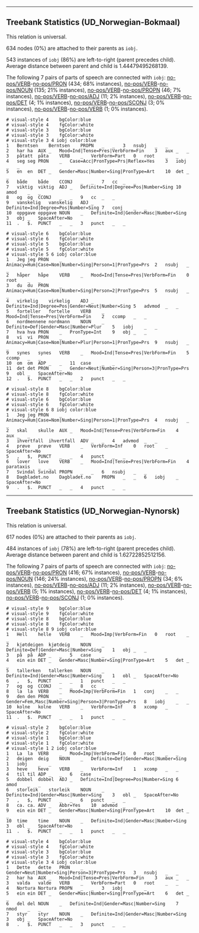 

--------------------------------------------------------------------------------

## Treebank Statistics (UD_Norwegian-Bokmaal)

This relation is universal.

634 nodes (0%) are attached to their parents as `iobj`.

543 instances of `iobj` (86%) are left-to-right (parent precedes child).
Average distance between parent and child is 1.44479495268139.

The following 7 pairs of parts of speech are connected with `iobj`: [no-pos/VERB]()-[no-pos/PRON]() (434; 68% instances), [no-pos/VERB]()-[no-pos/NOUN]() (135; 21% instances), [no-pos/VERB]()-[no-pos/PROPN]() (46; 7% instances), [no-pos/VERB]()-[no-pos/ADJ]() (11; 2% instances), [no-pos/VERB]()-[no-pos/DET]() (4; 1% instances), [no-pos/VERB]()-[no-pos/SCONJ]() (3; 0% instances), [no-pos/VERB]()-[no-pos/VERB]() (1; 0% instances).


~~~ conllu
# visual-style 4	bgColor:blue
# visual-style 4	fgColor:white
# visual-style 3	bgColor:blue
# visual-style 3	fgColor:white
# visual-style 3 4 iobj	color:blue
1	Berntsen	Berntsen	PROPN	_	_	3	nsubj	_	_
2	har	ha	AUX	_	Mood=Ind|Tense=Pres|VerbForm=Fin	3	aux	_	_
3	påtatt	påta	VERB	_	VerbForm=Part	0	root	_	_
4	seg	seg	PRON	_	Case=Acc|PronType=Prs|Reflex=Yes	3	iobj	_	_
5	en	en	DET	_	Gender=Masc|Number=Sing|PronType=Art	10	det	_	_
6	både	både	CCONJ	_	_	7	cc	_	_
7	viktig	viktig	ADJ	_	Definite=Ind|Degree=Pos|Number=Sing	10	amod	_	_
8	og	og	CCONJ	_	_	9	cc	_	_
9	vanskelig	vanskelig	ADJ	_	Definite=Ind|Degree=Pos|Number=Sing	7	conj	_	_
10	oppgave	oppgave	NOUN	_	Definite=Ind|Gender=Masc|Number=Sing	3	obj	_	SpaceAfter=No
11	.	$.	PUNCT	_	_	3	punct	_	_

~~~


~~~ conllu
# visual-style 6	bgColor:blue
# visual-style 6	fgColor:white
# visual-style 5	bgColor:blue
# visual-style 5	fgColor:white
# visual-style 5 6 iobj	color:blue
1	Jeg	jeg	PRON	_	Animacy=Hum|Case=Nom|Number=Sing|Person=1|PronType=Prs	2	nsubj	_	_
2	håper	håpe	VERB	_	Mood=Ind|Tense=Pres|VerbForm=Fin	0	root	_	_
3	du	du	PRON	_	Animacy=Hum|Case=Nom|Number=Sing|Person=2|PronType=Prs	5	nsubj	_	_
4	virkelig	virkelig	ADJ	_	Definite=Ind|Degree=Pos|Gender=Neut|Number=Sing	5	advmod	_	_
5	forteller	fortelle	VERB	_	Mood=Ind|Tense=Pres|VerbForm=Fin	2	ccomp	_	_
6	nordmennene	nordmann	NOUN	_	Definite=Def|Gender=Masc|Number=Plur	5	iobj	_	_
7	hva	hva	PRON	_	PronType=Int	9	obj	_	_
8	vi	vi	PRON	_	Animacy=Hum|Case=Nom|Number=Plur|Person=1|PronType=Prs	9	nsubj	_	_
9	synes	synes	VERB	_	Mood=Ind|Tense=Pres|VerbForm=Fin	5	ccomp	_	_
10	om	om	ADP	_	_	11	case	_	_
11	det	det	PRON	_	Gender=Neut|Number=Sing|Person=3|PronType=Prs	9	obl	_	SpaceAfter=No
12	.	$.	PUNCT	_	_	2	punct	_	_

~~~


~~~ conllu
# visual-style 8	bgColor:blue
# visual-style 8	fgColor:white
# visual-style 6	bgColor:blue
# visual-style 6	fgColor:white
# visual-style 6 8 iobj	color:blue
1	Jeg	jeg	PRON	_	Animacy=Hum|Case=Nom|Number=Sing|Person=1|PronType=Prs	4	nsubj	_	_
2	skal	skulle	AUX	_	Mood=Ind|Tense=Pres|VerbForm=Fin	4	aux	_	_
3	ihvertfall	ihvertfall	ADV	_	_	4	advmod	_	_
4	prøve	prøve	VERB	_	VerbForm=Inf	0	root	_	SpaceAfter=No
5	,	$,	PUNCT	_	_	4	punct	_	_
6	lover	love	VERB	_	Mood=Ind|Tense=Pres|VerbForm=Fin	4	parataxis	_	_
7	Svindal	Svindal	PROPN	_	_	6	nsubj	_	_
8	Dagbladet.no	Dagbladet.no	PROPN	_	_	6	iobj	_	SpaceAfter=No
9	.	$.	PUNCT	_	_	4	punct	_	_

~~~




--------------------------------------------------------------------------------

## Treebank Statistics (UD_Norwegian-Nynorsk)

This relation is universal.

617 nodes (0%) are attached to their parents as `iobj`.

484 instances of `iobj` (78%) are left-to-right (parent precedes child).
Average distance between parent and child is 1.62722852512156.

The following 7 pairs of parts of speech are connected with `iobj`: [no-pos/VERB]()-[no-pos/PRON]() (416; 67% instances), [no-pos/VERB]()-[no-pos/NOUN]() (146; 24% instances), [no-pos/VERB]()-[no-pos/PROPN]() (34; 6% instances), [no-pos/VERB]()-[no-pos/ADJ]() (11; 2% instances), [no-pos/VERB]()-[no-pos/VERB]() (5; 1% instances), [no-pos/VERB]()-[no-pos/DET]() (4; 1% instances), [no-pos/VERB]()-[no-pos/SCONJ]() (1; 0% instances).


~~~ conllu
# visual-style 9	bgColor:blue
# visual-style 9	fgColor:white
# visual-style 8	bgColor:blue
# visual-style 8	fgColor:white
# visual-style 8 9 iobj	color:blue
1	Hell	helle	VERB	_	Mood=Imp|VerbForm=Fin	0	root	_	_
2	kjøtdeigen	kjøtdeig	NOUN	_	Definite=Def|Gender=Masc|Number=Sing	1	obj	_	_
3	på	på	ADP	_	_	5	case	_	_
4	ein	ein	DET	_	Gender=Masc|Number=Sing|PronType=Art	5	det	_	_
5	tallerken	tallerken	NOUN	_	Definite=Ind|Gender=Masc|Number=Sing	1	obl	_	SpaceAfter=No
6	,	$,	PUNCT	_	_	1	punct	_	_
7	og	og	CCONJ	_	_	8	cc	_	_
8	la	la	VERB	_	Mood=Imp|VerbForm=Fin	1	conj	_	_
9	den	den	PRON	_	Gender=Fem,Masc|Number=Sing|Person=3|PronType=Prs	8	iobj	_	_
10	kolne	kolne	VERB	_	VerbForm=Inf	8	xcomp	_	SpaceAfter=No
11	.	$.	PUNCT	_	_	1	punct	_	_

~~~


~~~ conllu
# visual-style 2	bgColor:blue
# visual-style 2	fgColor:white
# visual-style 1	bgColor:blue
# visual-style 1	fgColor:white
# visual-style 1 2 iobj	color:blue
1	La	la	VERB	_	Mood=Imp|VerbForm=Fin	0	root	_	_
2	deigen	deig	NOUN	_	Definite=Def|Gender=Masc|Number=Sing	1	iobj	_	_
3	heve	heve	VERB	_	VerbForm=Inf	1	xcomp	_	_
4	til	til	ADP	_	_	6	case	_	_
5	dobbel	dobbel	ADJ	_	Definite=Ind|Degree=Pos|Number=Sing	6	amod	_	_
6	storleik	storleik	NOUN	_	Definite=Ind|Gender=Masc|Number=Sing	3	obl	_	SpaceAfter=No
7	,	$,	PUNCT	_	_	6	punct	_	_
8	ca.	ca.	ADV	_	Abbr=Yes	10	advmod	_	_
9	ein	ein	DET	_	Gender=Masc|Number=Sing|PronType=Art	10	det	_	_
10	time	time	NOUN	_	Definite=Ind|Gender=Masc|Number=Sing	3	obl	_	SpaceAfter=No
11	.	$.	PUNCT	_	_	1	punct	_	_

~~~


~~~ conllu
# visual-style 4	bgColor:blue
# visual-style 4	fgColor:white
# visual-style 3	bgColor:blue
# visual-style 3	fgColor:white
# visual-style 3 4 iobj	color:blue
1	Dette	dette	PRON	_	Gender=Neut|Number=Sing|Person=3|PronType=Prs	3	nsubj	_	_
2	har	ha	AUX	_	Mood=Ind|Tense=Pres|VerbForm=Fin	3	aux	_	_
3	valda	valde	VERB	_	VerbForm=Part	0	root	_	_
4	Nortura	Nortura	PROPN	_	_	3	iobj	_	_
5	ein	ein	DET	_	Gender=Masc|Number=Sing|PronType=Art	6	det	_	_
6	del	del	NOUN	_	Definite=Ind|Gender=Masc|Number=Sing	7	nmod	_	_
7	styr	styr	NOUN	_	Definite=Ind|Gender=Masc|Number=Sing	3	obj	_	SpaceAfter=No
8	.	$.	PUNCT	_	_	3	punct	_	_

~~~


